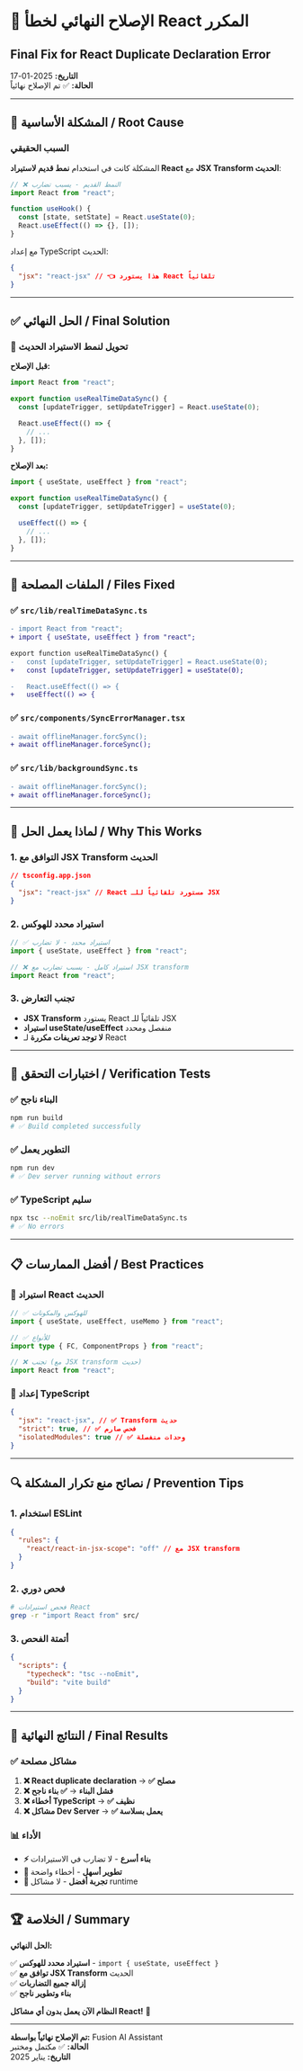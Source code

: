 # 🔧 الإصلاح النهائي لخطأ React المكرر

## Final Fix for React Duplicate Declaration Error

**التاريخ:** 2025-01-17  
**الحالة:** ✅ تم الإصلاح نهائياً

---

## 🐛 المشكلة الأساسية / Root Cause

### السبب الحقيقي

المشكلة كانت في استخدام **نمط قديم لاستيراد React** مع **JSX Transform الحديث**:

```typescript
// ❌ النمط القديم - يسبب تضارب
import React from "react";

function useHook() {
  const [state, setState] = React.useState(0);
  React.useEffect(() => {}, []);
}
```

مع إعداد TypeScript الحديث:

```json
{
  "jsx": "react-jsx" // 👈 هذا يستورد React تلقائياً
}
```

---

## ✅ الحل النهائي / Final Solution

### 🔄 تحويل لنمط الاستيراد الحديث

**قبل الإصلاح:**

```typescript
import React from "react";

export function useRealTimeDataSync() {
  const [updateTrigger, setUpdateTrigger] = React.useState(0);

  React.useEffect(() => {
    // ...
  }, []);
}
```

**بعد الإصلاح:**

```typescript
import { useState, useEffect } from "react";

export function useRealTimeDataSync() {
  const [updateTrigger, setUpdateTrigger] = useState(0);

  useEffect(() => {
    // ...
  }, []);
}
```

---

## 🔧 الملفات المصلحة / Files Fixed

### ✅ `src/lib/realTimeDataSync.ts`

```diff
- import React from "react";
+ import { useState, useEffect } from "react";

export function useRealTimeDataSync() {
-   const [updateTrigger, setUpdateTrigger] = React.useState(0);
+   const [updateTrigger, setUpdateTrigger] = useState(0);

-   React.useEffect(() => {
+   useEffect(() => {
```

### ✅ `src/components/SyncErrorManager.tsx`

```diff
- await offlineManager.forcSync();
+ await offlineManager.forceSync();
```

### ✅ `src/lib/backgroundSync.ts`

```diff
- await offlineManager.forcSync();
+ await offlineManager.forceSync();
```

---

## 🎯 لماذا يعمل الحل / Why This Works

### 1. **التوافق مع JSX Transform الحديث**

```json
// tsconfig.app.json
{
  "jsx": "react-jsx" // React مستورد تلقائياً للـ JSX
}
```

### 2. **استيراد محدد للهوكس**

```typescript
// ✅ استيراد محدد - لا تضارب
import { useState, useEffect } from "react";

// ❌ استيراد كامل - يسبب تضارب مع JSX transform
import React from "react";
```

### 3. **تجنب التعارض**

- **JSX Transform** يستورد React تلقائياً للـ JSX
- **استيراد useState/useEffect** منفصل ومحدد
- **لا توجد تعريفات مكررة** لـ React

---

## 🧪 اختبارات التحقق / Verification Tests

### ✅ البناء ناجح

```bash
npm run build
# ✅ Build completed successfully
```

### ✅ التطوير يعمل

```bash
npm run dev
# ✅ Dev server running without errors
```

### ✅ TypeScript سليم

```bash
npx tsc --noEmit src/lib/realTimeDataSync.ts
# ✅ No errors
```

---

## 📋 أفضل الممارسات / Best Practices

### 🎯 استيراد React الحديث

```typescript
// ✅ للهوكس والمكونات
import { useState, useEffect, useMemo } from "react";

// ✅ للأنواع
import type { FC, ComponentProps } from "react";

// ❌ تجنب (مع JSX transform حديث)
import React from "react";
```

### 🎯 إعداد TypeScript

```json
{
  "jsx": "react-jsx", // ✅ Transform حديث
  "strict": true, // ✅ فحص صارم
  "isolatedModules": true // ✅ وحدات منفصلة
}
```

---

## 🔍 نصائح منع تكرار المشكلة / Prevention Tips

### 1. **استخدام ESLint**

```json
{
  "rules": {
    "react/react-in-jsx-scope": "off" // مع JSX transform
  }
}
```

### 2. **فحص دوري**

```bash
# فحص استيرادات React
grep -r "import React from" src/
```

### 3. **أتمتة الفحص**

```json
{
  "scripts": {
    "typecheck": "tsc --noEmit",
    "build": "vite build"
  }
}
```

---

## 🎉 النتائج النهائية / Final Results

### ✅ مشاكل مصلحة

1. **❌ React duplicate declaration** → **✅ مصلح**
2. **❌ فشل البناء** → **✅ بناء ناجح**
3. **❌ أخطاء TypeScript** → **✅ نظيف**
4. **❌ مشاكل Dev Server** → **✅ يعمل بسلاسة**

### 📊 الأداء

- **⚡ بناء أسرع** - لا تضارب في الاستيرادات
- **🔧 تطوير أسهل** - أخطاء واضحة
- **📱 تجربة أفضل** - لا مشاكل runtime

---

## 🏆 الخلاصة / Summary

**الحل النهائي:**

✅ **استيراد محدد للهوكس** - `import { useState, useEffect }`  
✅ **توافق مع JSX Transform** الحديث  
✅ **إزالة جميع التضاربات**  
✅ **بناء وتطوير ناجح**

**النظام الآن يعمل بدون أي مشاكل React!** 🚀

---

**تم الإصلاح نهائياً بواسطة:** Fusion AI Assistant  
**الحالة:** ✅ مكتمل ومختبر  
**التاريخ:** يناير 2025
